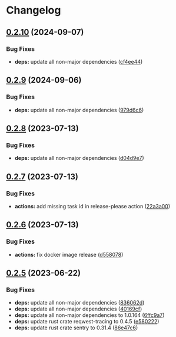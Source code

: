 # Changelog

## [0.2.10](https://github.com/Timmi6790/cloudflare-access-webhook-redirect/compare/v0.2.9...v0.2.10) (2024-09-07)


### Bug Fixes

* **deps:** update all non-major dependencies ([cf4ee44](https://github.com/Timmi6790/cloudflare-access-webhook-redirect/commit/cf4ee4462ca20e5cedd2fa6c4bbd8e96aaccc3fb))

## [0.2.9](https://github.com/Timmi6790/cloudflare-access-webhook-redirect/compare/0.2.8...v0.2.9) (2024-09-06)


### Bug Fixes

* **deps:** update all non-major dependencies ([979d6c6](https://github.com/Timmi6790/cloudflare-access-webhook-redirect/commit/979d6c6527eeba8430f55b375e27ac2eb65e0c4b))

## [0.2.8](https://github.com/Timmi6790/cloudflare-access-webhook-redirect/compare/0.2.7...0.2.8) (2023-07-13)


### Bug Fixes

* **deps:** update all non-major dependencies ([d04d9e7](https://github.com/Timmi6790/cloudflare-access-webhook-redirect/commit/d04d9e732b39675518bf7cbf745a7b27248a9113))

## [0.2.7](https://github.com/Timmi6790/cloudflare-access-webhook-redirect/compare/0.2.6...0.2.7) (2023-07-13)


### Bug Fixes

* **actions:** add missing task id in release-please action ([22a3a00](https://github.com/Timmi6790/cloudflare-access-webhook-redirect/commit/22a3a00a50fe0b7f3c63325707b89aff5a3b9b37))

## [0.2.6](https://github.com/Timmi6790/cloudflare-access-webhook-redirect/compare/0.2.5...0.2.6) (2023-07-13)


### Bug Fixes

* **actions:** fix docker image release ([d558078](https://github.com/Timmi6790/cloudflare-access-webhook-redirect/commit/d558078686df0dcd16afda6075473d5c0c978887))

## [0.2.5](https://github.com/Timmi6790/cloudflare-access-webhook-redirect/compare/0.2.4...0.2.5) (2023-06-22)


### Bug Fixes

* **deps:** update all non-major dependencies ([836062d](https://github.com/Timmi6790/cloudflare-access-webhook-redirect/commit/836062de5902ad970451a2abc1dee552095d55ed))
* **deps:** update all non-major dependencies ([40169cf](https://github.com/Timmi6790/cloudflare-access-webhook-redirect/commit/40169cf1bedb7bf150574efbb54d3239b3163ad3))
* **deps:** update all non-major dependencies to 1.0.164 ([6ffc9a7](https://github.com/Timmi6790/cloudflare-access-webhook-redirect/commit/6ffc9a76969b2d6d93a1575b956cba5f2622b69c))
* **deps:** update rust crate reqwest-tracing to 0.4.5 ([e580222](https://github.com/Timmi6790/cloudflare-access-webhook-redirect/commit/e58022256ea0e7c4ac9121679669044ff78f6623))
* **deps:** update rust crate sentry to 0.31.4 ([86e47c6](https://github.com/Timmi6790/cloudflare-access-webhook-redirect/commit/86e47c611c4282e9cd7b86cf3e93c82b50310942))
